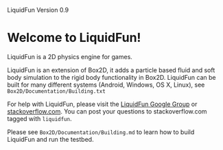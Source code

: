 LiquidFun Version 0.9

# Welcome to LiquidFun!

LiquidFun is a 2D physics engine for games.

LiquidFun is an extension of Box2D, it adds a particle based fluid and soft body simulation to the rigid body functionality in Box2D.  LiquidFun can be built for many different systems (Android, Windows, OS X, Linux), see `Box2D/Documentation/Building.txt`

For help with LiquidFun, please visit the [LiquidFun Google Group][] or [stackoverflow.com][].  You can post your questions to stackoverflow.com tagged with `liquidfun`.

Please see `Box2D/Documentation/Building.md` to learn how to build LiquidFun and run the testbed.

  [LiquidFun Google Group]: http://group.google.com/group/liquidfun
  [stackoverflow.com]: http://www.stackoverflow.com
